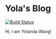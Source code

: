 # Yola's Blog

[![Build Status](https://travis-ci.com/yolayolayolanda/yolayolayolanda.github.io.svg?branch=source)](https://travis-ci.com/yolayolayolanda/yolayolayolanda.github.io)

Hi, I am Yolanda Wang!
